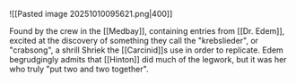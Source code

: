 ![[Pasted image 20251010095621.png|400]]

Found by the crew in the [[Medbay]], containing entries from [[Dr. Edem]], excited at the discovery of something they call the "krebslieder", or "crabsong", a shrill Shriek the [[Carcinid]]s use in order to replicate. Edem begrudgingly admits that [[Hinton]] did much of the legwork, but it was her who truly "put two and two together".
